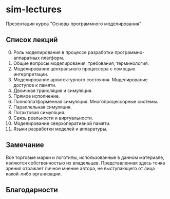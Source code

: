 sim-lectures
============

Презентации курса "Основы программного моделирования"

## Список лекций

0. Роль моделирования в процессе разработки программно-аппаратных платформ.
0. Общие вопросы моделирования: требования, терминология.
0. Моделирование центрального процессора с помощью интерпретации.
0. Моделирование архитектурного состояния. Моделирование доступов к памяти.
0. Двоичная трансляция и симуляция.
0. Прямое исполнение.
0. Полноплатформенная симуляция. Многопроцессорные системы.
0. Параллельная симуляция.
0. Потактовая симуляция.
0. Связь реальности и виртуальности.
0. Моделирование сверхоперативной памяти.
0. Языки разработки моделей и аппаратуры.

## Замечание

Все торговые марки и логотипы, использованные в данном материале, являются
собственностью
их владельцев. Представленная здесь точка зрения отражает личное мнение автора,
не выступающего от лица какой-либо организации.

## Благодарности
